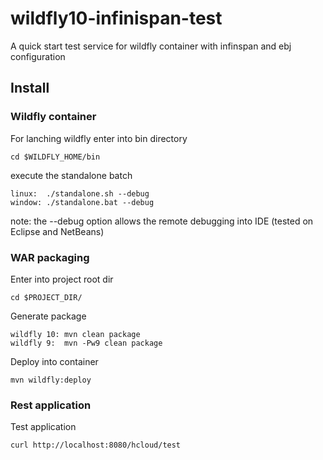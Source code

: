 # wildfly10-infinispan-test
A quick start test service for wildfly container with infinspan and ebj configuration

## Install

### Wildfly container
For lanching wildfly enter into bin directory

	cd $WILDFLY_HOME/bin
	
execute the standalone batch

	linux:  ./standalone.sh --debug
	window: ./standalone.bat --debug
	
note: the --debug option allows the remote debugging into IDE (tested on Eclipse and NetBeans)

### WAR packaging
Enter into project root dir

	cd $PROJECT_DIR/

Generate package 

	wildfly 10: mvn clean package
	wildfly 9:  mvn -Pw9 clean package

Deploy into container

	mvn wildfly:deploy

### Rest application
Test application

	curl http://localhost:8080/hcloud/test
	
